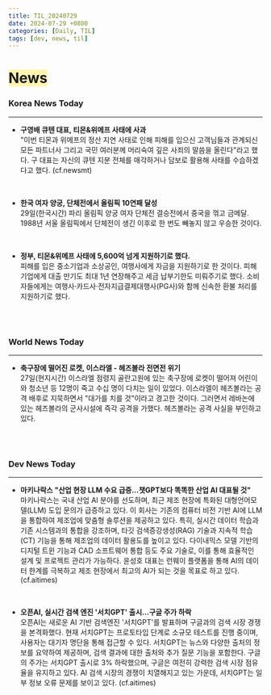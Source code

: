 ```yaml
---
title: TIL_20240729
date: 2024-07-29 +0800
categories: [Daily, TIL]
tags: [dev, news, til]
---
```

# <span style="background-color:#fff5b1"> News </span>
### Korea News Today
---

- **구영배 큐텐 대표, 티몬&위메프 사태에 사과**
  <br/>"이번 티몬과 위메프의 정산 지연 사태로 인해 피해를 입으신 고객님들과 관계되신 모든 파트너사 그리고 국민 여러분께 머리숙여 깊은 사죄의 말씀을 올린다"라고 했다. 구 대표는 자신의 큐텐 지분 전체를 매각하거나 담보로 활용해 사태를 수습하겠다고 했다. (cf.newsmt)

<br/>

- **한국 여자 양궁, 단체전에서 올림픽 10연패 달성**
  <br/>29일(한국시간) 파리 올림픽 양궁 여자 단체전 결승전에서 중국을 꺾고 금메달. 1988년 서울 올림픽에서 단체전이 생긴 이후로 한 번도 빼놓지 않고 우승한 것이다.

<br/>

- **정부, 티몬&위메프 사태에 5,600억 넘게 지원하기로 했다.**
  <br/>피해를 입은 중소기업과 소상공인, 여행사에게 자금을 지원하기로 한 것이다. 피해 기업에게 대출 만기도 최대 1년 연장해주고 세금 납부기한도 미뤄주기로 했다. 소비자들에게는 여행사·카드사·전자지급결제대행사(PG사)와 함께 신속한 환불 처리를 지원하기로 했다.

<br/><br/>

### World News Today
---

- **축구장에 떨어진 로켓, 이스라엘 - 헤즈볼라 전면전 위기**
  <br/>27일(현지시간) 이스라엘 점령지 골란고원에 있는 축구장에 로켓이 떨어져 어린이와 청소년 등 12명이 죽고 수십 명이 다치는 일이 있었다. 이스라엘이 헤즈볼라는 공격 배후로 지묵하면서 "대가를 치를 것"이라고 경고한 것이다. 그러면서 레바논에 있는 헤즈볼라의 군사시설에 즉각 공격을 가했다. 헤즈볼라는 공격 사실을 부인하고 있다.

<br/><br/>
### Dev News Today
---

- **마키나락스 "산업 현장 LLM 수요 급증...챗GPT보다 똑똑한 산업 AI 대표될 것"**
  <br/>마키나락스는 국내 산업 AI 분야를 선도하며, 최근 제조 현장에 특화된 대형언어모델(LLM) 도입 문의가 급증하고 있다. 이 회사는 기존의 컴퓨터 비전 기반 AI에 LLM을 통합하여 제조업에 맞춤형 솔루션을 제공하고 있다. 특히, 실시간 데이터 학습과 기존 시스템과의 통합을 강조하며, 타깃 검색증강생성(RAG) 기술과 지속적 학습(CT) 기능을 통해 제조업의 데이터 활용도를 높이고 있다. 다이내믹스 모델 기반의 디지털 트윈 기능과 CAD 소프트웨어 통합 등도 주요 기술로, 이를 통해 효율적인 설계 및 프로젝트 관리가 가능하다. 윤성호 대표는 런웨이 플랫폼을 통해 AI의 데이터 한계를 극복하고 제조 현장에서 최고의 AI가 되는 것을 목표로 하고 있다. (cf.aitimes)

<br/>

- **오픈AI, 실시간 검색 엔진 '서치GPT' 출시...구글 주가 하락**
  <br/>오픈AI는 새로운 AI 기반 검색엔진 '서치GPT'를 발표하며 구글과의 검색 시장 경쟁을 본격화했다. 현재 서치GPT는 프로토타입 단계로 소규모 테스트를 진행 중이며, 사용자는 대기자 명단을 통해 접근할 수 있다. 서치GPT는 뉴스와 다양한 출처의 정보를 요약하여 제공하며, 검색 결과에 대한 출처와 추가 질문 기능을 포함한다. 구글의 주가는 서치GPT 출시로 3% 하락했으며, 구글은 여전히 강력한 검색 시장 점유율을 유지하고 있다. AI 검색 시장의 경쟁이 치열해지고 있는 가운데, 서치GPT는 일부 정보 오류 문제를 보이고 있다. (cf.aitimes)
